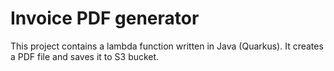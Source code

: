 # Invoice PDF generator

This project contains a lambda function written in  Java (Quarkus). It creates a PDF file and saves it to S3 bucket.